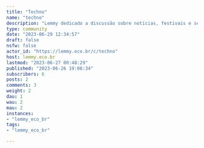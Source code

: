```yaml
---
title: "Techno" 
name: "techno"
description: "Lemmy dedicado a discussão sobre notícias, festivais e sets de techno/EDM no Brasil ou de artistas brasileiras. "
type: community
date: "2023-06-29 12:34:57"
draft: false
nsfw: false
actor_id: "https://lemmy.eco.br/c/techno"
host: lemmy.eco.br
lastmod: "2023-06-27 00:48:29"
published: "2023-06-26 19:08:34"
subscribers: 6
posts: 2
comments: 3
weight: 2
dau: 1
wau: 2
mau: 2
instances:
- "lemmy_eco_br"
tags: 
- "lemmy_eco_br"

---
```

